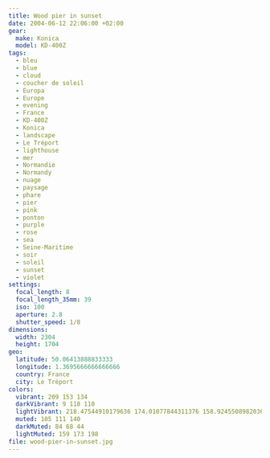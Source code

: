 ```yaml
---
title: Wood pier in sunset
date: 2004-06-12 22:06:00 +02:00
gear:
  make: Konica
  model: KD-400Z
tags:
  - bleu
  - blue
  - cloud
  - coucher de soleil
  - Europa
  - Europe
  - evening
  - France
  - KD-400Z
  - Konica
  - landscape
  - Le Tréport
  - lighthouse
  - mer
  - Normandie
  - Normandy
  - nuage
  - paysage
  - phare
  - pier
  - pink
  - ponton
  - purple
  - rose
  - sea
  - Seine-Maritime
  - soir
  - soleil
  - sunset
  - violet
settings:
  focal_length: 8
  focal_length_35mm: 39
  iso: 100
  aperture: 2.8
  shutter_speed: 1/8
dimensions:
  width: 2304
  height: 1704
geo:
  latitude: 50.06413888833333
  longitude: 1.3695666666666666
  country: France
  city: Le Tréport
colors:
  vibrant: 209 153 134
  darkVibrant: 9 118 110
  lightVibrant: 218.47544910179636 174.01077844311376 158.92455089820362
  muted: 105 111 140
  darkMuted: 84 68 44
  lightMuted: 159 173 198
file: wood-pier-in-sunset.jpg
---
```



